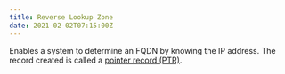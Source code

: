 ```yaml
---
title: Reverse Lookup Zone
date: 2021-02-02T07:15:00Z
---
```

Enables a system to determine an FQDN by knowing the IP address.
The record created is called a [pointer record (PTR)](20201117152831-dns-record.md).

